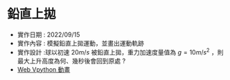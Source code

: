 # 鉛直上拋
* 實作日期 : 2022/09/15
* 實作內容 : 模擬鉛直上拋運動，並畫出運動軌跡
* 實作設計 :球以初速 $20m/s$ 被鉛直上拋，重力加速度量值為 $g=10m/s^2$ ，則最大上升高度為何、幾秒後會回到原處 $?$
* [Web Vpython 動畫](https://www.glowscript.org/#/user/leeeee/folder/Vpython與物理模擬/program/鉛直上拋)
